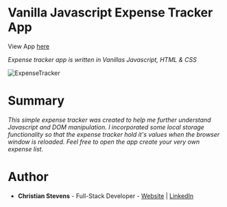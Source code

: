<h1>Vanilla Javascript Expense Tracker App</h1>
View App <a href="">here</a>
<br>

<i>Expense tracker app is written in Vanillas Javascript, HTML & CSS</i>

![ExpenseTracker](https://user-images.githubusercontent.com/13443788/91929091-a29d4500-ecab-11ea-9dc0-8feba8ebb640.JPG)

<h1>Summary</h1>
<p><i>This simple expense tracker was created to help me further understand Javascript and DOM manipulation. I incorporated some local storage functionality so that the expense tracker hold it's values when the browser window is reloaded. Feel free to open the app create your very own expense list.</i></p>

<h1>Author</h1>
<ul>
  <li><b>Christian Stevens</b> - Full-Stack Developer - <a href="https://chris-thedeveloper.com/">Website</a> | <a href="https://www.linkedin.com/in/christian-stevens-34367110b/">LinkedIn</a>
</u>
